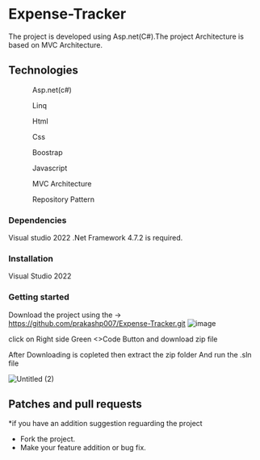 # Expense-Tracker
The project is developed using Asp.net(C#).The project Architecture is based on MVC Architecture.
## Technologies
<ul>
  <ol>Asp.net(c#)</ol>
  <ol>Linq</ol>
<ol>Html</ol>
<ol>Css</ol>
<ol>Boostrap</ol>
<ol>Javascript</ol>
<ol>MVC Architecture</ol>
<ol>Repository Pattern</ol>
</ul>



### Dependencies
Visual studio 2022
.Net Framework 4.7.2 is required.

### Installation
Visual Studio 2022

### Getting started

Download the project using the ->  https://github.com/prakashp007/Expense-Tracker.git
![image](https://user-images.githubusercontent.com/86312124/212398497-e147cbb0-4f91-41e5-8b5f-2e0ac36b78ae.png)


click on Right side Green <>Code Button and download zip file 

After Downloading is copleted then extract the zip folder  And run the .sln file

![Untitled (2)](https://user-images.githubusercontent.com/86312124/212399827-b8526fea-670c-4420-a216-01642e47bdf5.png)


## Patches and pull requests

*if you have an addition suggestion reguarding the project  
* Fork the project.
* Make your feature addition or bug fix.
